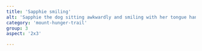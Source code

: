 ```yaml
---
title: 'Sapphie smiling'
alt: 'Sapphie the dog sitting awkwardly and smiling with her tongue hanging out, in a forest'
category: 'mount-hunger-trail'
group: 3
aspect: '2x3'

---
```

